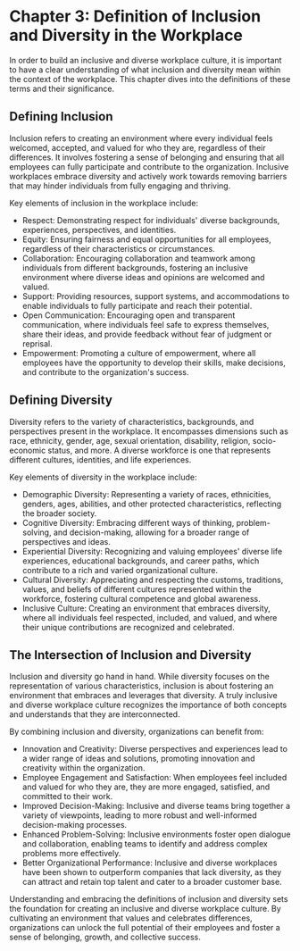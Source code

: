 Chapter 3: Definition of Inclusion and Diversity in the Workplace
=================================================================

In order to build an inclusive and diverse workplace culture, it is important to have a clear understanding of what inclusion and diversity mean within the context of the workplace. This chapter dives into the definitions of these terms and their significance.

**Defining Inclusion**
----------------------

Inclusion refers to creating an environment where every individual feels welcomed, accepted, and valued for who they are, regardless of their differences. It involves fostering a sense of belonging and ensuring that all employees can fully participate and contribute to the organization. Inclusive workplaces embrace diversity and actively work towards removing barriers that may hinder individuals from fully engaging and thriving.

Key elements of inclusion in the workplace include:

* Respect: Demonstrating respect for individuals' diverse backgrounds, experiences, perspectives, and identities.
* Equity: Ensuring fairness and equal opportunities for all employees, regardless of their characteristics or circumstances.
* Collaboration: Encouraging collaboration and teamwork among individuals from different backgrounds, fostering an inclusive environment where diverse ideas and opinions are welcomed and valued.
* Support: Providing resources, support systems, and accommodations to enable individuals to fully participate and reach their potential.
* Open Communication: Encouraging open and transparent communication, where individuals feel safe to express themselves, share their ideas, and provide feedback without fear of judgment or reprisal.
* Empowerment: Promoting a culture of empowerment, where all employees have the opportunity to develop their skills, make decisions, and contribute to the organization's success.

**Defining Diversity**
----------------------

Diversity refers to the variety of characteristics, backgrounds, and perspectives present in the workplace. It encompasses dimensions such as race, ethnicity, gender, age, sexual orientation, disability, religion, socio-economic status, and more. A diverse workforce is one that represents different cultures, identities, and life experiences.

Key elements of diversity in the workplace include:

* Demographic Diversity: Representing a variety of races, ethnicities, genders, ages, abilities, and other protected characteristics, reflecting the broader society.
* Cognitive Diversity: Embracing different ways of thinking, problem-solving, and decision-making, allowing for a broader range of perspectives and ideas.
* Experiential Diversity: Recognizing and valuing employees' diverse life experiences, educational backgrounds, and career paths, which contribute to a rich and varied organizational culture.
* Cultural Diversity: Appreciating and respecting the customs, traditions, values, and beliefs of different cultures represented within the workforce, fostering cultural competence and global awareness.
* Inclusive Culture: Creating an environment that embraces diversity, where all individuals feel respected, included, and valued, and where their unique contributions are recognized and celebrated.

**The Intersection of Inclusion and Diversity**
-----------------------------------------------

Inclusion and diversity go hand in hand. While diversity focuses on the representation of various characteristics, inclusion is about fostering an environment that embraces and leverages that diversity. A truly inclusive and diverse workplace culture recognizes the importance of both concepts and understands that they are interconnected.

By combining inclusion and diversity, organizations can benefit from:

* Innovation and Creativity: Diverse perspectives and experiences lead to a wider range of ideas and solutions, promoting innovation and creativity within the organization.
* Employee Engagement and Satisfaction: When employees feel included and valued for who they are, they are more engaged, satisfied, and committed to their work.
* Improved Decision-Making: Inclusive and diverse teams bring together a variety of viewpoints, leading to more robust and well-informed decision-making processes.
* Enhanced Problem-Solving: Inclusive environments foster open dialogue and collaboration, enabling teams to identify and address complex problems more effectively.
* Better Organizational Performance: Inclusive and diverse workplaces have been shown to outperform companies that lack diversity, as they can attract and retain top talent and cater to a broader customer base.

Understanding and embracing the definitions of inclusion and diversity sets the foundation for creating an inclusive and diverse workplace culture. By cultivating an environment that values and celebrates differences, organizations can unlock the full potential of their employees and foster a sense of belonging, growth, and collective success.
